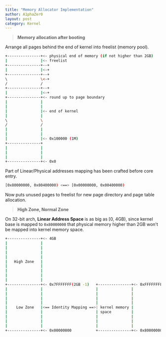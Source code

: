 ```yaml
---
title: "Memory Allocator Implementation"
author: A1phaZer0
layout: post
category: Kernel
---
```


> **Memory allocation after booting**

Arrange all pages behind the end of kernel into freelist (memory pool).
```bash
+---------------+<- physical end of memory (if not higher than 2GB)
|               |<- freelist
+---------------+--+
|               |<-+
+---------------+--+
\               \<-+
/               /
+---------------+--+
|               |<-+
+---------------+<- round up to page boundary
|               |
|               |
|               |<- end of kernel
|               |
\               \
/               /
|               |
|               |
|               |<- 0x100000 (1M)
+---------------+
|               |
|               |
|               |
+---------------+<- 0x0
```
Part of Linear/Physical addresses mapping has been crafted before core entry. 

<!--more-->

```bash
[0x80000000, 0x80400000) <==> [0x00000000, 0x00400000)
```
Now puts unused pages to freelist for new page directory and page table allocation.

> **High Zone, Normal Zone**

On 32-bit arch, **Linear Address Space** is as big as [0, 4GB), since kernel base is mapped to `0x80000000` that physical memory higher than 2GB won't be mapped into kernel memory space.

```bash
+---------------+<- 4GB
|               |
|               |
|               |
|               |
|   High Zone   |
|               |
|               |
|               |
|               |
+---------------+<- 0x7FFFFFFF(2GB -1)   +---------------+<- 0xFFFFFFFF
|               |                        |               |
|               |                        |               |
|               |                        |               |
|               |                        |               |
|    Low Zone   |<== Identity Mapping ==>| kernel memory |
|               |                        | space         |
|               |                        |               |
|               |                        |               |
|               |                        |               |
+---------------+<- 0x00000000           +---------------+<- 0x80000000
```

